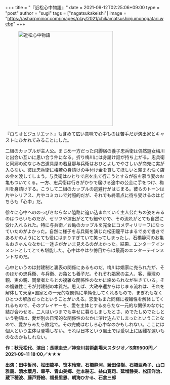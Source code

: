+++
title = "『近松心中物語』"
date = 2021-09-12T02:25:06+09:00
type = "post"
author = "sugi"
tags = ["nagatsukakeishi"]
image = "https://asharpminor.com/images/play/2021/chikamatsushinjumonogatari.webp"
+++
<figure class="alignleft"><img src="/images/play/2021/chikamatsushinjumonogatari.webp" alt="近松心中物語" style="width: 300px !important;"></figure>

『ロミオとジュリエット』も含めて広い意味で心中ものは苦手だが演出家とキャストにひかれてみることにした。

二組のカップルが主人公。まじめ一方だった飛脚宿の養子忠兵衛は偶然遊女梅川と出会い互いに思い合う仲になる。折り梅川には身請け話が持ち上がる。忠兵衛と同郷の幼なじみ古道具屋の若旦那与兵衛はおひとよしでやさしいが商売に実が入らない。彼は忠兵衛に梅若の身請けの手付け金を貸してほしいと頼まれ快く店の金を渡してしまう。与兵衛はひとりで店を出て行こうとするが彼を慕う妻のお亀もついてくる。一方、忠兵衛は行きがかりで届ける途中の公金に手をつけ、梅川を身請けする。こうして二組のカップルの逃避行がはじまる。彼らのトーンは片やシリアス、片やコミカルで対照的だが、それでも終着点に待ち受けるのはどちらも「心中」だ。

徐々に心中へののっぴきならない隘路に追い込まれていく主人公たちの姿をみるのはつらいものだが、セリフや演出がとても細やかで、その流れがとても自然に受け入れられた。特に与兵衛／お亀のカップルを完全にコメディリリーフになっていたのがよかった。自然に様子を与兵衛を演じた松田龍平はまるであて書きであるかのようにとても役にはまりすぎていて笑ってしまったし、石橋静河のお亀もおきゃんななかに一途さがかいま見えるのがよかった。結果、エンターテインメントとしてとても堪能した。心中はやはり傍目からは最高のエンターテインメントなのだ。

心中というのは封建制と裏表の関係にあるものだ。梅川は娼家に売られたが、そのほかの忠兵衛、与兵衛、お亀とも養子だ。それぞれ娼家の主人、客、義理の親、実の親、同業者たちとの複雑な関係性のなかに絡められなが生きている。その複雑性こそが封建制の本質だ。思えば、大政奉還からはじまる流れは、それを解体して天皇=国家との一元的な関係に単純化してくれるもので、まぎれもなくひとつの解放だったということがいえる。恋愛もまた同様に複雑性を解体してくれるもので、そのプレイヤーを、愛を主体とするあらたな一元的な関係のなかに結び合わせる。二人はいつまでも幸せに暮らしましたとさ、めでたしめでたしという物語は、愛が別の日常的な関係性のなかに溶け込んでしまったということなので、愛からみたら敗北で。その完成はむしろ心中なのかもしれない。ここには個人という主体は登場しない。それは日本という風土では愛以上に困難な遠いものなのかもしれない。

**作：秋元松代、演出：長塚圭史／神奈川芸術劇場大スタジオ／S席9500円／2021-09-11 18:00／★★★**

**出演：田中哲司、松田龍平、笹本玲奈、石橋静河、綾田俊樹、石橋亜希子、山口雅義、清水葉月、章平、青山美郷、辻本耕志、益山寛司、延増静美、松田洋治、蔵下穂波、藤戸野絵、福長里恩、朝海ひかる、石倉三郎**

